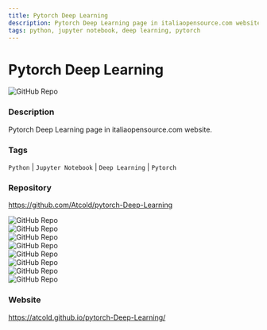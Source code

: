 ```yaml
---
title: Pytorch Deep Learning
description: Pytorch Deep Learning page in italiaopensource.com website.
tags: python, jupyter notebook, deep learning, pytorch
---
```

        

# Pytorch Deep Learning

![GitHub Repo](https://img.shields.io/static/v1?label=category&message=opensource&color=green)

### Description

Pytorch Deep Learning page in italiaopensource.com website.

### Tags

`Python` | `Jupyter Notebook` | `Deep Learning` | `Pytorch`

### Repository

https://github.com/Atcold/pytorch-Deep-Learning

![GitHub Repo](https://img.shields.io/github/stars/Atcold/pytorch-Deep-Learning?style=social)<br />![GitHub Repo](https://img.shields.io/github/forks/Atcold/pytorch-Deep-Learning?style=social)<br />![GitHub Repo](https://img.shields.io/github/v/tag/Atcold/pytorch-Deep-Learning?style=social)<br />![GitHub Repo](https://img.shields.io/github/contributors/Atcold/pytorch-Deep-Learning)<br />![GitHub Repo](https://img.shields.io/github/issues-pr/Atcold/pytorch-Deep-Learning)<br />![GitHub Repo](https://img.shields.io/github/issues/Atcold/pytorch-Deep-Learning)<br />![GitHub Repo](https://img.shields.io/github/license/Atcold/pytorch-Deep-Learning)<br />![GitHub Repo](https://img.shields.io/github/last-commit/Atcold/pytorch-Deep-Learning)<br />

### Website

https://atcold.github.io/pytorch-Deep-Learning/